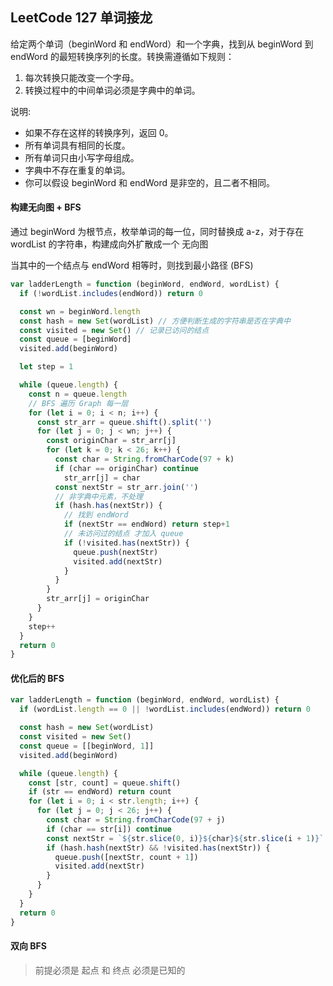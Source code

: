 <h2 id='1'>LeetCode 127 单词接龙</h2>

给定两个单词（beginWord 和 endWord）和一个字典，找到从 beginWord 到 endWord 的最短转换序列的长度。转换需遵循如下规则：

1. 每次转换只能改变一个字母。
2. 转换过程中的中间单词必须是字典中的单词。

说明:
* 如果不存在这样的转换序列，返回 0。
* 所有单词具有相同的长度。
* 所有单词只由小写字母组成。
* 字典中不存在重复的单词。
* 你可以假设 beginWord 和 endWord 是非空的，且二者不相同。

#### 构建无向图 + BFS
通过 beginWord 为根节点，枚举单词的每一位，同时替换成 a-z，对于存在 wordList 的字符串，构建成向外扩散成一个 无向图  

当其中的一个结点与 endWord 相等时，则找到最小路径 (BFS)

```javascript
var ladderLength = function (beginWord, endWord, wordList) {
  if (!wordList.includes(endWord)) return 0

  const wn = beginWord.length
  const hash = new Set(wordList) // 方便判断生成的字符串是否在字典中
  const visited = new Set() // 记录已访问的结点
  const queue = [beginWord]
  visited.add(beginWord)

  let step = 1

  while (queue.length) {
    const n = queue.length
    // BFS 遍历 Graph 每一层
    for (let i = 0; i < n; i++) {
      const str_arr = queue.shift().split('')
      for (let j = 0; j < wn; j++) {
        const originChar = str_arr[j]
        for (let k = 0; k < 26; k++) {
          const char = String.fromCharCode(97 + k)
          if (char == originChar) continue
            str_arr[j] = char
          const nextStr = str_arr.join('')
          // 非字典中元素，不处理
          if (hash.has(nextStr)) {
            // 找到 endWord
            if (nextStr == endWord) return step+1
            // 未访问过的结点 才加入 queue
            if (!visited.has(nextStr)) {
              queue.push(nextStr)
              visited.add(nextStr)
            }
          }
        }
        str_arr[j] = originChar
      }
    }
    step++
  }
  return 0
}
```

#### 优化后的 BFS
```javascript
var ladderLength = function (beginWord, endWord, wordList) {
  if (wordList.length == 0 || !wordList.includes(endWord)) return 0

  const hash = new Set(wordList)
  const visited = new Set()
  const queue = [[beginWord, 1]]
  visited.add(beginWord)

  while (queue.length) {
    const [str, count] = queue.shift()
    if (str == endWord) return count
    for (let i = 0; i < str.length; i++) {
      for (let j = 0; j < 26; j++) {
        const char = String.fromCharCode(97 + j)
        if (char == str[i]) continue
        const nextStr = `${str.slice(0, i)}${char}${str.slice(i + 1)}`
        if (hash.hash(nextStr) && !visited.has(nextStr)) {
          queue.push([nextStr, count + 1])
          visited.add(nextStr)
        }
      }
    }
  }
  return 0
}
```

#### 双向 BFS
> 前提必须是 起点 和 终点 必须是已知的

